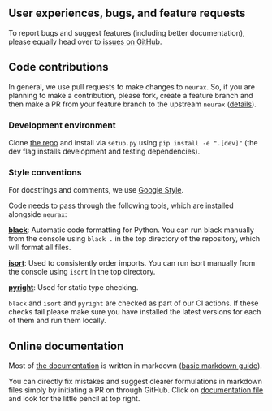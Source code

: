 ## User experiences, bugs, and feature requests

To report bugs and suggest features (including better documentation), please equally
head over to [issues on GitHub](https://github.com/mackelab/jaxley/issues).

## Code contributions

In general, we use pull requests to make changes to `neurax`. So, if you are planning to
make a contribution, please fork, create a feature branch and then make a PR from
your feature branch to the upstream `neurax` ([details](https://docs.github.com/en/pull-requests/collaborating-with-pull-requests/proposing-changes-to-your-work-with-pull-requests/creating-a-pull-request-from-a-fork)).

### Development environment

Clone [the repo](https://github.com/mackelab/neurax) and install via `setup.py` using `pip install -e ".[dev]"` (the dev
flag installs development and testing dependencies).

### Style conventions

For docstrings and comments, we use [Google
Style](http://google.github.io/styleguide/pyguide.html#38-comments-and-docstrings).

Code needs to pass through the following tools, which are installed alongside `neurax`:

**[black](https://github.com/psf/black)**: Automatic code formatting for Python. You can
run black manually from the console using `black .` in the top directory of the
repository, which will format all files.

**[isort](https://github.com/timothycrosley/isort)**: Used to consistently order
imports. You can run isort manually from the console using `isort` in the top
directory.

**[pyright](https://github.com/Microsoft/pyright)**: Used for static type checking.

`black` and `isort` and `pyright` are checked as part of our CI actions. If these
checks fail please make sure you have installed the latest versions for each of them
and run them locally.

## Online documentation

Most of [the documentation](http://mackelab.org/neurax) is written in markdown ([basic
markdown guide](https://guides.github.com/features/mastering-markdown/)).

You can directly fix mistakes and suggest clearer formulations in markdown files simply
by initiating a PR on through GitHub. Click on [documentation
file](https://github.com/mackelab/neurax/tree/master/docs/docs) and look for the little pencil at top right.

